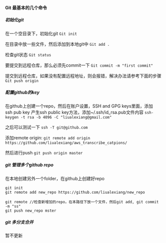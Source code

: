 #### Git 最基本的几个命令

##### 初始化git
在一个空目录下，初始化git
``` Git init ```

在目录中放一些文件，然后添加到本地git中
``` Git add . ```

检查git状态
``` Git status ```

要提交到远程仓库，那么必须先commit一下
``` Git commit -m "first commit" ```

提交到远程仓库，如果没有配置远程地址，则会报错，解决办法请参考下面的步骤
``` Git push origin ```

##### 配置github的key

在github上创建一个repo，然后在账户设置，SSH and GPG keys里面，添加 ssh pub key
产生ssh public key方法，添加~/.ssh/id_rsa.pub文件内容
``` ssh-keygen -t rsa -b 4096 -C "liualexiang@gmail.com" ```

之后可以测试一下
``` ssh -T git@github.com ```

添加remote origin:
``` git remote add origin https://github.com/liualexiang/aws_transcribe_catpions/  ```

然后进行push
``` git push origin master ```

##### git 管理多个github repo
在本地创建另外一个folder，在github上创建好repo
```
git init
git remote add new_repo https://github.com/liualexiang/new_repo

git remote //检查新增加的repo，在本路径下放一个文件，然后git add, git commit -m "ss"
git push new_repo mster
```

##### git 多分支合并
暂不更新

